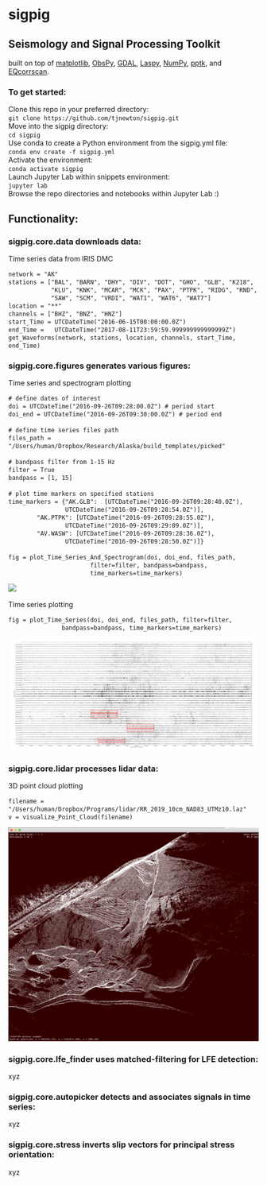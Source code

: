 # sigpig
## Seismology and Signal Processing Toolkit 
built on top of [matplotlib](https://github.com/matplotlib/matplotlib), [ObsPy](https://github.com/obspy/obspy), [GDAL](https://github.com/OSGeo/gdal), [Laspy](https://github.com/laspy/laspy), [NumPy](https://github.com/numpy/numpy), [pptk](https://github.com/heremaps/pptk), and [EQcorrscan](https://github.com/eqcorrscan/EQcorrscan). 

### To get started:
Clone this repo in your preferred directory:  
`git clone https://github.com/tjnewton/sigpig.git`  
Move into the sigpig directory:  
`cd sigpig`  
Use conda to create a Python environment from the sigpig.yml file:  
`conda env create -f sigpig.yml`  
Activate the environment:  
`conda activate sigpig`  
Launch Jupyter Lab within snippets environment:  
`jupyter lab`  
Browse the repo directories and notebooks within Jupyter Lab :)

## Functionality:
### sigpig.core.data downloads data:  
Time series data from IRIS DMC  
```
network = "AK"
stations = ["BAL", "BARN", "DHY", "DIV", "DOT", "GHO", "GLB", "K218",
            "KLU", "KNK", "MCAR", "MCK", "PAX", "PTPK", "RIDG", "RND",
            "SAW", "SCM", "VRDI", "WAT1", "WAT6", "WAT7"]
location = "**"
channels = ["BHZ", "BNZ", "HNZ"]
start_Time = UTCDateTime("2016-06-15T00:00:00.0Z")
end_Time =   UTCDateTime("2017-08-11T23:59:59.999999999999999Z")
get_Waveforms(network, stations, location, channels, start_Time, end_Time)
```

### sigpig.core.figures generates various figures:  
Time series and spectrogram plotting  
```
# define dates of interest
doi = UTCDateTime("2016-09-26T09:28:00.0Z") # period start
doi_end = UTCDateTime("2016-09-26T09:30:00.0Z") # period end

# define time series files path
files_path = "/Users/human/Dropbox/Research/Alaska/build_templates/picked"

# bandpass filter from 1-15 Hz
filter = True
bandpass = [1, 15]

# plot time markers on specified stations
time_markers = {"AK.GLB":  [UTCDateTime("2016-09-26T09:28:40.0Z"),
			    UTCDateTime("2016-09-26T09:28:54.0Z")],
		"AK.PTPK": [UTCDateTime("2016-09-26T09:28:55.0Z"),
			    UTCDateTime("2016-09-26T09:29:09.0Z")],
		"AV.WASW": [UTCDateTime("2016-09-26T09:28:36.0Z"),
			    UTCDateTime("2016-09-26T09:28:50.0Z")]}

fig = plot_Time_Series_And_Spectrogram(doi, doi_end, files_path,
				       filter=filter, bandpass=bandpass,
				       time_markers=time_markers)
```
![](doc/images/ts-spect.png?raw=true)

Time series plotting  
```
fig = plot_Time_Series(doi, doi_end, files_path, filter=filter,
		       bandpass=bandpass, time_markers=time_markers)
```
![](doc/images/ts.png?raw=true)

### sigpig.core.lidar processes lidar data:  
3D point cloud plotting  
```
filename = "/Users/human/Dropbox/Programs/lidar/RR_2019_10cm_NAD83_UTMz10.laz"
v = visualize_Point_Cloud(filename)
```
![](doc/images/point_cloud.png?raw=true)

### sigpig.core.lfe_finder uses matched-filtering for LFE detection:  
xyz  

### sigpig.core.autopicker detects and associates signals in time series:  
xyz  

### sigpig.core.stress inverts slip vectors for principal stress orientation:  
xyz  
